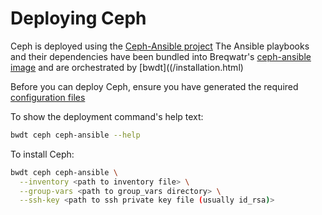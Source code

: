# Deploying Ceph

Ceph is deployed using the [Ceph-Ansible project](https://github.com/ceph/ceph-ansible)
The Ansible playbooks and their dependencies have been bundled into Breqwatr's
[ceph-ansible image](https://hub.docker.com/r/breqwatr/ceph-ansible) and are
orchestrated by [bwdt]((/installation.html)

Before you can deploy Ceph, ensure you have generated the required
[configuration files](/ceph-ansible-configs.html)

To show the deployment command's help text:

```bash
bwdt ceph ceph-ansible --help
```
To install Ceph:

```bash
bwdt ceph ceph-ansible \
  --inventory <path to inventory file> \
  --group-vars <path to group_vars directory> \
  --ssh-key <path to ssh private key file (usually id_rsa)>
```

